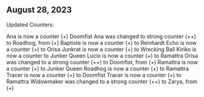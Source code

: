 
## August 28, 2023

Updated Counters:

Ana is now a counter (+) Doomfist
Ana was changed to strong counter (++) to Roadhog, from (+)
Baptiste is now a counter (+) to Reinhardt
Echo is now a counter (+) to Orisa
Junkrat is now a counter (+) to Wrecking Ball
Kiriko is now a counter to Junker Queen
Lucio is now a counter (+) to Ramattra
Orisa was changed to a strong counter (++) to Doomfist, from (+)
Ramattra is now a counter (+) to Junker Queen
Roadhog is now a counter (+) to Ramattra 
Tracer is now a counter (+) to Doomfist
Tracer is now a counter (+) to Ramattra
Widowmaker was changed to a strong counter (++) to Zarya, from (+)

